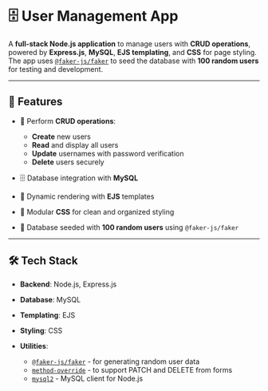 # 🗄️ User Management App

A **full-stack Node.js application** to manage users with **CRUD operations**, powered by **Express.js**, **MySQL**, **EJS templating**, and **CSS** for page styling. The app uses [`@faker-js/faker`](https://github.com/faker-js/faker) to seed the database with **100 random users** for testing and development.

---

## 🚀 Features

* 🔄 Perform **CRUD operations**:

  * **Create** new users
  * **Read** and display all users
  * **Update** usernames with password verification
  * **Delete** users securely
* 🗄️ Database integration with **MySQL**
* 📝 Dynamic rendering with **EJS** templates
* 🎨 Modular **CSS** for clean and organized styling
* 🧪 Database seeded with **100 random users** using `@faker-js/faker`

---

## 🛠 Tech Stack

* **Backend**: Node.js, Express.js
* **Database**: MySQL
* **Templating**: EJS
* **Styling**: CSS
* **Utilities**:

  * [`@faker-js/faker`](https://www.npmjs.com/package/@faker-js/faker) - for generating random user data
  * [`method-override`](https://www.npmjs.com/package/method-override) - to support PATCH and DELETE from forms
  * [`mysql2`](https://www.npmjs.com/package/mysql2) - MySQL client for Node.js

